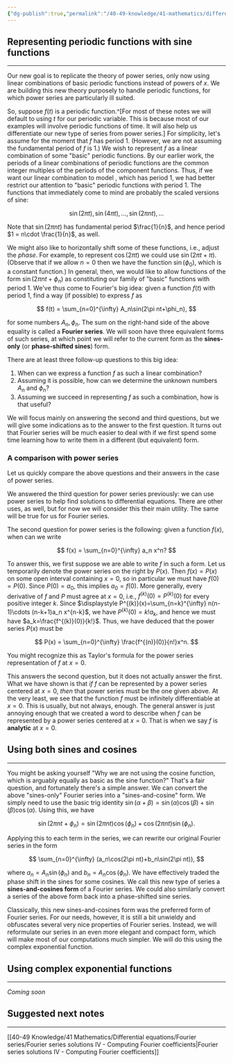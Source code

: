 ```yaml
---
{"dg-publish":true,"permalink":"/40-49-knowledge/41-mathematics/differential-equations/fourier-series/fourier-series-solutions-iii-series-representations-of-periodic-functions/","tags":["differential_equations"],"updated":"2025-08-04T08:39:35-07:00"}
---
```


## Representing periodic functions with sine functions
---

Our new goal is to replicate the theory of power series, only now using linear combinations of basic periodic functions instead of powers of $x$. We are building this new theory purposely to handle periodic functions, for which power series are particularly ill suited.

So, suppose $f(t)$ is a periodic function.^[For most of these notes we will default to using $t$ for our periodic variable. This is because most of our examples will involve periodic functions of time. It will also help us differentiate our new type of series from power series.] For simplicity, let's assume for the moment that $f$ has period 1. (However, we are not assuming the fundamental period of $f$ is 1.) We wish to represent $f$ as a linear combination of some 
"basic" periodic functions. By our earlier work, the periods of a linear combinations of periodic functions are the common integer multiples of the periods of the component functions. Thus, if we want our linear combination to model , which has period 1, we had better restrict our attention to "basic" periodic functions with period 1. The functions that immediately come to mind are probably the scaled versions of sine:

$$
\sin(2\pi t), \sin(4\pi t),\ldots, \sin(2\pi nt),\ldots
$$

Note that $\sin(2\pi nt)$ has fundamental period $\frac{1}{n}$, and hence period $1 = n\cdot \frac{1}{n}$, as well.

We might also like to horizontally shift some of these functions, i.e., adjust the *phase*. For example, to represent $\cos(2\pi t)$ we could use $\sin(2\pi t+\pi)$. (Observe that if we allow $n=0$ then we have the function $\sin(\phi_0)$, which is a constant function.) In general, then, we would like to allow functions of the form $\sin(2\pi nt+\phi_n)$ as constituting our family of "basic" functions with period 1. We've thus come to Fourier's big idea: given a function $f(t)$ with period 1, find a way (if possible) to express $f$ as

$$
f(t) = \sum_{n=0}^{\infty} A_n\sin(2\pi nt+\phi_n),
$$

for some numbers $A_n, \phi_n$. The sum on the right-hand side of the above equality is called a **Fourier series**. We will soon have three equivalent forms of such series, at which point we will refer to the current form as the **sines-only** (or **phase-shifted sines**) form.

There are at least three follow-up questions to this big idea:
1. When can we express a function $f$ as such a linear combination?
2. Assuming it is possible, how can we determine the unknown numbers $A_n$ and $\phi_n$?
3. Assuming we succeed in representing $f$ as such a combination, how is that useful?

We will focus mainly on answering the second and third questions, but we will give some indications as to the answer to the first question. It turns out that Fourier series will be much easier to deal with if we first spend some time learning how to write them in a different (but equivalent) form.

### A comparison with power series

Let us quickly compare the above questions and their answers in the case of power series.

We answered the third question for power series previously: we can use power series to help find solutions to differential equations. There are other uses, as well, but for now we will consider this their main utility. The same will be true for us for Fourier series.

The second question for power series is the following: given a function $f(x)$, when can we write

$$
f(x) = \sum_{n=0}^{\infty} a_n x^n?
$$

To answer this, we first suppose we are able to write $f$ in such a form. Let us temporarily denote the power series on the right by $P(x)$. Then $f(x)=P(x)$ on some open interval containing $x=0$, so in particular we must have $f(0)=P(0)$. Since $P(0)=a_0$, this implies $a_0=f(0)$. More generally, every derivative of $f$ and $P$ must agree at $x=0$, i.e., $f^{(k)}(0)=P^{(k)}(0)$ for every positive integer $k$. Since $\displaystyle P^{(k)}(x)=\sum_{n=k}^{\infty} n(n-1)\cdots (n-k+1)a_n x^{n-k}$, we have $P^{(k)}(0)=k! a_k$, and hence we must have $a_k=\frac{f^{(k)}(0)}{k!}$. Thus, we have deduced that the power series $P(x)$ must be

$$
P(x) = \sum_{n=0}^{\infty} \frac{f^{(n)}(0)}{n!}x^n.
$$

You might recognize this as Taylor's formula for the power series representation of $f$ at $x=0$.

This answers the second question, but it does not actually answer the first. What we have shown is that *if* $f$ can be represented by a power series centered at $x=0$, *then* that power series must be the one given above. At the very least, we see that the function $f$ must be infinitely differentiable at $x=0$. This is usually, but not always, enough. The general answer is just annoying enough that we created a word to describe when $f$ can be represented by a power series centered at $x=0$. That is when we say $f$ is **analytic** at $x=0$.

## Using both sines and cosines
---

You might be asking yourself "Why we are not using the cosine function, which is arguably equally as basic as the sine function?" That's a fair question, and fortunately there's a simple answer. We can convert the above "sines-only" Fourier series into a "sines-and-cosine" form. We simply need to use the basic trig identity $\sin(\alpha+\beta)=\sin(\alpha)\cos(\beta)+\sin(\beta)\cos(\alpha)$. Using this, we have

$$
\sin(2\pi nt+\phi_n) = \sin(2\pi nt)\cos(\phi_n)+\cos(2\pi nt)\sin(\phi_n).
$$

Applying this to each term in the series, we can rewrite our original Fourier series in the form

$$
\sum_{n=0}^{\infty} (a_n\cos(2\pi nt)+b_n\sin(2\pi nt)),
$$

where $a_n=A_n\sin(\phi_n)$ and $b_n=A_n\cos(\phi_n)$. We have effectively traded the phase shift in the sines for some cosines. We call this new type of series a **sines-and-cosines form** of a Fourier series. We could also similarly convert a series of the above form back into a phase-shifted sine series.

Classically, this new sines-and-cosines form was the preferred form of Fourier series. For our needs, however, it is still a bit unwieldy and obfuscates several very nice properties of Fourier series. Instead, we will reformulate our series in an even more elegant and compact form, which will make most of our computations much simpler. We will do this using the complex exponential function.

## Using complex exponential functions
---

*Coming soon*

## Suggested next notes
---

[[40-49 Knowledge/41 Mathematics/Differential equations/Fourier series/Fourier series solutions IV - Computing Fourier coefficients\|Fourier series solutions IV - Computing Fourier coefficients]]